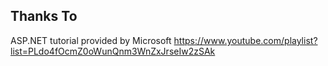 ## Thanks To

ASP.NET tutorial provided by Microsoft
https://www.youtube.com/playlist?list=PLdo4fOcmZ0oWunQnm3WnZxJrseIw2zSAk